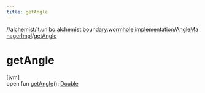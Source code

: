 ```yaml
---
title: getAngle
---
```

//[alchemist](../../../index.html)/[it.unibo.alchemist.boundary.wormhole.implementation](../index.html)/[AngleManagerImpl](index.html)/[getAngle](get-angle.html)



# getAngle



[jvm]\
open fun [getAngle](get-angle.html)(): [Double](https://kotlinlang.org/api/latest/jvm/stdlib/kotlin/-double/index.html)




